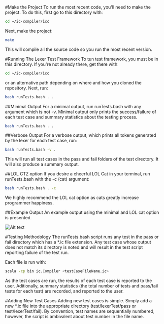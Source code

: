 #Make the Project
To run the most recent code, you'll need to make the project. To do this, first go to this directory with: 
```bash
cd ~/ic-compiler/icc
```
Next, make the project:
```bash
make
```
This will compile all the source code so you run the most recent version. 

#Running The Lexer Test Framework
To tun test framework, you must be in this directory. If you're not already there, get there with: 
```bash
cd ~/ic-compiler/icc
```

or an alternative path depending on where and how you cloned the repository. Next, run: 
```bash
bash runTests.bash . .
```

##Minimal Output
For a minimal output, run runTests.bash with any argument which is not -v. Minimal output only prints the success/failure of each test case and summary statistics about the testing process. 
```bash
bash runTests.bash . .
```

##Verbose Output
For a verbose output, which prints all tokens generated by the lexer for each test case, run: 
```bash
bash runTests.bash -v .
```

This will run all test cases in the pass and fail folders of the test directory. It will also produce a summary output. 

##LOL CTZ option
If you desire a cheerful LOL Cat in your terminal, run runTests.bash with the -c (cat) argument: 
```bash
bash runTests.bash . -c
```
We highly recommend the LOL cat option as cats greatly increase programmer happiness. 

##Example Output
An example output using the minimal and LOL cat option is presented. 



![Alt text](https://bytebucket.org/scontrer/ic-compiler/raw/48477735b4ec3b74c10ca6a5277a064df42f2448/icc/test/pass/lolCatOutput.png?token=aa508c59310ce84851651656d82d379ddda6788e)

#Testing Methodology
The runTests.bash script runs any test in the pass or fail directory which has a *.ic file extension. Any test case whose output does not match its directory is noted and will result in the test script reporting failure of the test run. 

Each file is run with:
```bash
scala -cp bin ic.Compiler <testCaseFileName.ic> 
```

As the test cases are run, the results of each test case is reported to the user. Aditionally, summary statistics (the total number of tests and pass/fail tests for each test) are recorded, and reported to the user. 

#Adding New Test Cases
Adding new test cases is simple. Simply add a new *.ic file into the appropriate directory (test/lexerTest/pass or test/lexerTest/fail). By convention, test names are sequentially numbered; however, the script is ambivalent about test number in the file name. 

